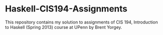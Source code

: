 # Haskell-CIS194-Assignments
This repository contains my solution to assignments of  CIS 194, Introduction to Haskell (Spring 2013) course at UPenn by Brent Yorgey. 
